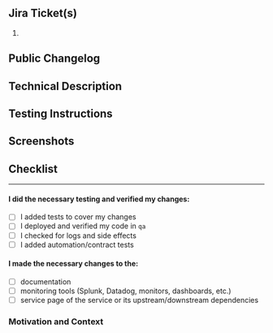 <!--- Provide a general summary of your changes in the Title above -->

<!--- SECTIONS BELOW REQUIRED BY OUR SLACKBOT FOR QE TEAM & PUBLIC CHANGELOG -->

<!-- Links to Jira issues in link form (*number separated*) -->

## Jira Ticket(s)

1.

<!--
This section can both be published for customer visibility & the daily summary for QE. Please use 1-2 sentances max and ensure it is readable for non-developers as well. It must follow the pre-defined format: `[TYPE] Verb Action` where:

*TYPE* is one of the following:
- [FEATURE] for new features.
- [ENHANCEMENT] for changes in existing functionality.
- [DEPRECATED] for soon-to-be removed features.
- [REMOVED] for now removed features.
- [BUGFIX] for any bug fixes.
- [SECURITY] in case of vulnerabilities.
- [PERFORMANCE] for performance enhancements.
- [CHORE] for internal work like tooling, configs, etc.
*Verb* is any verb.
*Action* describes the change.

Example of valid changelog:
- [BUGFIX] Fixed the PDF export bug in Exposure View where export was not working for custom exposure cards. Shows success and failure alerts upon export completion.
- [FEATURE] Add github oauth login as a new option for logging in.
- [PERFORMANCE] Increased the rendering of the Exposure View by ~25%.
- [ENHANCEMENT] Improved table search to allow special characters. Searching for tags including '#' is now supported.
- [CHORE] Integrated new Datadog SLI for high latency.
-->

## Public Changelog

## Technical Description

## Testing Instructions

<!--
1. Navigate here
2. Then do this
3. Then observe that
-->

<!-- Before/After Screenshots, GIFs, or videos and/or Links to Figma -->

## Screenshots

## Checklist

<!--- Go over all the following points, and put an `x` in all the boxes that apply. -->
<!--- If you're unsure about any of these, don't hesitate to ask. -->


---

#### I did the necessary testing and verified my changes:

- [ ] I added tests to cover my changes
- [ ] I deployed and verified my code in `qa`
- [ ] I checked for logs and side effects
- [ ] I added automation/contract tests

#### I made the necessary changes to the:

- [ ] documentation
- [ ] monitoring tools (Splunk, Datadog, monitors, dashboards, etc.)
- [ ] service page of the service or its upstream/downstream dependencies

### Motivation and Context

<!--- Why is this change required? What problem does it solve? -->
<!--- If it relates to a Jira issue, please link to the issue here. -->
